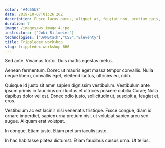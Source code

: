 ```yaml
---
color: '#4d55b8'
date: 2019-10-07T01:26:20Z
description: Fusce lacus purus, aliquet at, feugiat non, pretium quis, lectus.
duration: 7
image: /images/ws_image_4.jpg
instructors: ["Jobi Rittmeier"]
technologies: ["JAMStack","CSS","Eleventy"]
title: Trippledex workshop
slug: trippledex-workshop-866
---
```

Sed ante. Vivamus tortor. Duis mattis egestas metus.

Aenean fermentum. Donec ut mauris eget massa tempor convallis. Nulla neque libero, convallis eget, eleifend luctus, ultricies eu, nibh.

Quisque id justo sit amet sapien dignissim vestibulum. Vestibulum ante ipsum primis in faucibus orci luctus et ultrices posuere cubilia Curae; Nulla dapibus dolor vel est. Donec odio justo, sollicitudin ut, suscipit a, feugiat et, eros.

Vestibulum ac est lacinia nisi venenatis tristique. Fusce congue, diam id ornare imperdiet, sapien urna pretium nisl, ut volutpat sapien arcu sed augue. Aliquam erat volutpat.

In congue. Etiam justo. Etiam pretium iaculis justo.

In hac habitasse platea dictumst. Etiam faucibus cursus urna. Ut tellus.
